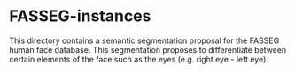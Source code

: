# FASSEG-instances
This directory contains a semantic segmentation proposal for the FASSEG human face database.   This segmentation proposes to differentiate between certain elements of the face such as the eyes (e.g. right eye - left eye).
